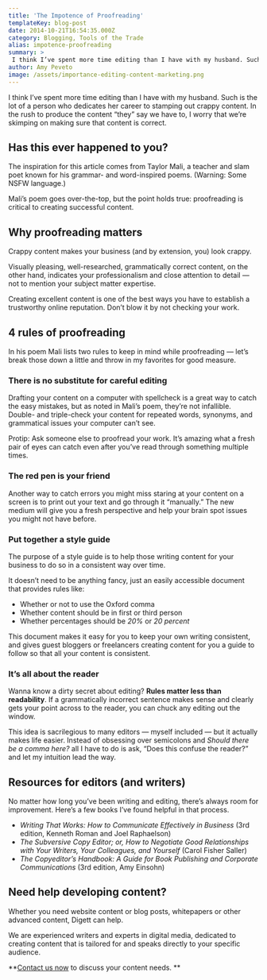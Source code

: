```yaml
---
title: 'The Impotence of Proofreading'
templateKey: blog-post
date: 2014-10-21T16:54:35.000Z
category: Blogging, Tools of the Trade
alias: impotence-proofreading
summary: > 
 I think I’ve spent more time editing than I have with my husband. Such is the lot of a person who dedicates her career to stamping out crappy content. In the rush to produce the content "they" say we have to, I worry that we’re skimping on making sure that content is correct.
author: Amy Peveto
image: /assets/importance-editing-content-marketing.png
---
```


I think I’ve spent more time editing than I have with my husband. Such is the lot of a person who dedicates her career to stamping out crappy content. In the rush to produce the content “they” say we have to, I worry that we’re skimping on making sure that content is correct.

Has this ever happened to you?
------------------------------

The inspiration for this article comes from Taylor Mali, a teacher and slam poet known for his grammar- and word-inspired poems. (Warning: Some NSFW language.)

Mali’s poem goes over-the-top, but the point holds true: proofreading is critical to creating successful content.

Why proofreading matters
------------------------

Crappy content makes your business (and by extension, you) look crappy.

Visually pleasing, well-researched, grammatically correct content, on the other hand, indicates your professionalism and close attention to detail — not to mention your subject matter expertise.

Creating excellent content is one of the best ways you have to establish a trustworthy online reputation. Don’t blow it by not checking your work.

4 rules of proofreading
-----------------------

In his poem Mali lists two rules to keep in mind while proofreading — let’s break those down a little and throw in my favorites for good measure.

### There is no substitute for careful editing

Drafting your content on a computer with spellcheck is a great way to catch the easy mistakes, but as noted in Mali’s poem, they’re not infallible. Double- and triple-check your content for repeated words, synonyms, and grammatical issues your computer can’t see.

Protip: Ask someone else to proofread your work. It’s amazing what a fresh pair of eyes can catch even after you’ve read through something multiple times.

### The red pen is your friend

Another way to catch errors you might miss staring at your content on a screen is to print out your text and go through it “manually.” The new medium will give you a fresh perspective and help your brain spot issues you might not have before.

### Put together a style guide

The purpose of a style guide is to help those writing content for your business to do so in a consistent way over time.

It doesn’t need to be anything fancy, just an easily accessible document that provides rules like:

*   Whether or not to use the Oxford comma
*   Whether content should be in first or third person
*   Whether percentages should be _20%_ or _20 percent_

This document makes it easy for you to keep your own writing consistent, and gives guest bloggers or freelancers creating content for you a guide to follow so that all your content is consistent.

### It’s all about the reader

Wanna know a dirty secret about editing? **Rules matter less than readability**. If a grammatically incorrect sentence makes sense and clearly gets your point across to the reader, you can chuck any editing out the window.

This idea is sacrilegious to many editors — myself included — but it actually makes life easier. Instead of obsessing over semicolons and _Should there be a comma here?_ all I have to do is ask, “Does this confuse the reader?” and let my intuition lead the way.

Resources for editors (and writers)
-----------------------------------

No matter how long you’ve been writing and editing, there’s always room for improvement. Here’s a few books I’ve found helpful in that process.

*   _Writing That Works: How to Communicate Effectively in Business_ (3rd edition, Kenneth Roman and Joel Raphaelson)
*   _The Subversive Copy Editor; or, How to Negotiate Good Relationships with Your Writers, Your Colleagues, and Yourself_ (Carol Fisher Saller)
*   _The Copyeditor’s Handbook: A Guide for Book Publishing and Corporate Communications_ (3rd edition, Amy Einsohn)

Need help developing content?
-----------------------------

Whether you need website content or blog posts, whitepapers or other advanced content, Digett can help.

We are experienced writers and experts in digital media, dedicated to creating content that is tailored for and speaks directly to your specific audience.

**[Contact us now](/contact) to discuss your content needs. **
